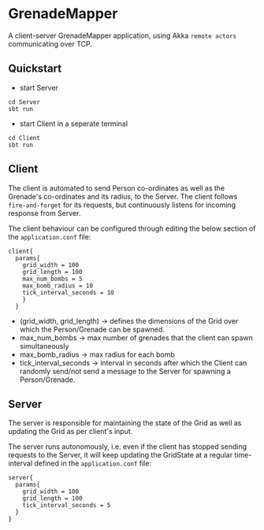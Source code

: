 # GrenadeMapper

A client-server GrenadeMapper application, using Akka `remote actors` communicating over TCP.

## Quickstart

* start Server
```console
cd Server
sbt run
```
* start Client in a seperate terminal
```console
cd Client
sbt run
```

## Client

The client is automated to send Person co-ordinates as well as the Grenade's co-ordinates and its radius, to the Server. The client follows `fire-and-forget` for its requests, but continuously listens for incoming response from Server.

The client behaviour can be configured through editing the below section of the `application.conf` file:

```properties
client{
  params{
    grid_width = 100
    grid_length = 100
    max_num_bombs = 5
    max_bomb_radius = 10
    tick_interval_seconds = 10
    }
  }
```

* (grid_width, grid_length) -> defines the dimensions of the Grid over which the Person/Grenade can be spawned.
* max_num_bombs -> max number of grenades that the client can spawn simultaneously
* max_bomb_radius -> max radius for each bomb
* tick_interval_seconds -> interval in seconds after which the Client can randomly send/not send a message to the Server for spawning a Person/Grenade.

## Server

The server is responsible for maintaining the state of the Grid as well as updating the Grid as per client's input.

The server runs autonomously, i.e. even if the client has stopped sending requests to the Server, it will keep updating the GridState at a regular time-interval defined in the `application.conf` file:

```properties
server{
  params{
    grid_width = 100
    grid_length = 100
    tick_interval_seconds = 5
  }
}
```
